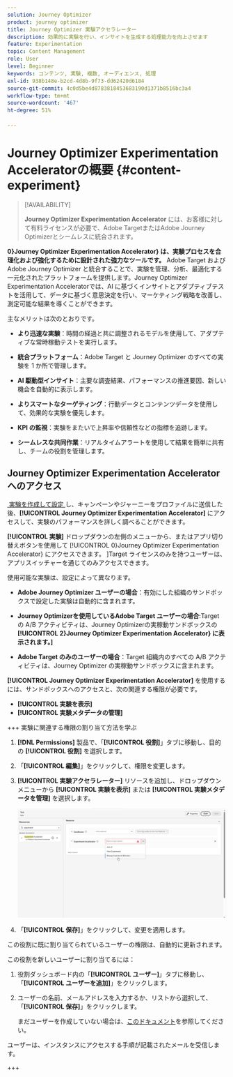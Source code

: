 ```yaml
---
solution: Journey Optimizer
product: journey optimizer
title: Journey Optimizer 実験アクセラレーター
description: 効果的に実験を行い、インサイトを生成する処理能力を向上させます
feature: Experimentation
topic: Content Management
role: User
level: Beginner
keywords: コンテンツ, 実験, 複数, オーディエンス, 処理
exl-id: 938b148e-b2cd-4d8b-9f73-dd62420d6184
source-git-commit: 4c0d5be4d8783818453683190d1371b8516bc3a4
workflow-type: tm+mt
source-wordcount: '467'
ht-degree: 51%

---
```


# Journey Optimizer Experimentation Acceleratorの概要 {#content-experiment}

>[!AVAILABILITY]
>
>**Journey Optimizer Experimentation Accelerator** には、お客様に対して有料ライセンスが必要で、Adobe TargetまたはAdobe Journey Optimizerとシームレスに統合されます。

**0&rbrace;Journey Optimizer Experimentation Accelerator&rbrace; は、実験プロセスを合理化および強化するために設計された強力なツールです。** Adobe Target および Adobe Journey Optimizer と統合することで、実験を管理、分析、最適化する一元化されたプラットフォームを提供します。Journey Optimizer Experimentation Acceleratorでは、AI に基づくインサイトとアダプティブテストを活用して、データに基づく意思決定を行い、マーケティング戦略を改善し、測定可能な結果を導くことができます。

主なメリットは次のとおりです。

* **より迅速な実験**：時間の経過と共に調整されるモデルを使用して、アダプティブな常時稼動テストを実行します。

* **統合プラットフォーム**：Adobe Target と Journey Optimizer のすべての実験を 1 か所で管理します。

* **AI 駆動型インサイト**：主要な調査結果、パフォーマンスの推進要因、新しい機会を自動的に表示します。

* **よりスマートなターゲティング**：行動データとコンテンツデータを使用して、効果的な実験を優先します。

* **KPI の監視**：実験をまたいで上昇率や信頼性などの指標を追跡します。

* **シームレスな共同作業**：リアルタイムアラートを使用して結果を簡単に共有し、チームの役割を管理します。

## Journey Optimizer Experimentation Acceleratorへのアクセス

[&#x200B; 実験を作成して設定 &#x200B;](content-experiment.md) し、キャンペーンやジャーニーをプロファイルに送信した後、**[!UICONTROL Journey Optimizer Experimentation Accelerator]** にアクセスして、実験のパフォーマンスを詳しく調べることができます。

**[!UICONTROL 実験]** ドロップダウンの左側のメニューから、またはアプリ切り替えボタンを使用して [!UICONTROL 0&rbrace;Journey Optimizer Experimentation Accelerator&rbrace; にアクセスできます。 &#x200B;]Target ライセンスのみを持つユーザーは、アプリスイッチャーを通じてのみアクセスできます。

使用可能な実験は、設定によって異なります。

* **Adobe Journey Optimizer ユーザーの場合**：有効にした組織のサンドボックスで設定した実験は自動的に含まれます。

* **Journey Optimizerを使用しているAdobe Target ユーザーの場合**:Target の A/B アクティビティは、Journey Optimizerの実稼動サンドボックスの **[!UICONTROL 2&rbrace;Journey Optimizer Experimentation Accelerator&rbrace; に表示されます。]**

* **Adobe Target のみのユーザーの場合**：Target 組織内のすべての A/B アクティビティは、Journey Optimizer の実稼動サンドボックスに含まれます。

**[!UICONTROL Journey Optimizer Experimentation Accelerator]** を使用するには、サンドボックスへのアクセスと、次の関連する権限が必要です。

* **[!UICONTROL 実験を表示]**
* **[!UICONTROL 実験メタデータの管理]**

+++ 実験に関連する権限の割り当て方法を学ぶ

1. **[!DNL Permissions]** 製品で、「**[!UICONTROL 役割]**」タブに移動し、目的の **[!UICONTROL 役割]** を選択します。

1. 「**[!UICONTROL 編集]**」をクリックして、権限を変更します。

1. **[!UICONTROL 実験アクセラレーター]** リソースを追加し、ドロップダウンメニューから **[!UICONTROL 実験を表示]** または **[!UICONTROL 実験メタデータを管理]** を選択します。

   ![](assets/permissions-experiment.png)

1. 「**[!UICONTROL 保存]**」をクリックして、変更を適用します。

この役割に既に割り当てられているユーザーの権限は、自動的に更新されます。

この役割を新しいユーザーに割り当てるには：

1. 役割ダッシュボード内の「**[!UICONTROL ユーザー]**」タブに移動し、「**[!UICONTROL ユーザーを追加]**」をクリックします。

1. ユーザーの名前、メールアドレスを入力するか、リストから選択して、「**[!UICONTROL 保存]**」をクリックします。

   まだユーザーを作成していない場合は、[このドキュメント](https://experienceleague.adobe.com/ja/docs/experience-platform/access-control/abac/permissions-ui/users)を参照してください。

ユーザーは、インスタンスにアクセスする手順が記載されたメールを受信します。

+++

<!--table style="table-layout:fixed"><tr style="border: 0;">
<td><img alt="Overview" href="experiment-accelerator-overview.md" src="assets/do-not-localize/experiments-2.jpeg">
<div align="center"><p><strong><a href="experiment-accelerator-overview.md">Overview</a></strong></p></div></td>
<td><img alt="Experiments" href="experiment-accelerator-monitor.md" src="assets/do-not-localize/experiment-overview.jpeg">
<div align="center"><p><strong><a href="experiment-accelerator-monitor.md">Experiments</a></strong></p></div></td>
<td><img alt="Metrics" href="experiment-accelerator-metrics.md" src="assets/do-not-localize/experiment-metrics.png">
<div align="center"><p><strong><a href="experiment-accelerator-metrics.md">Metrics</a></strong></p></div></td>
</tr></table-->

